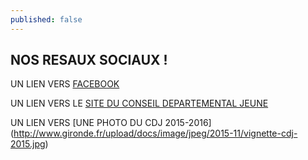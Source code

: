 ```yaml
---
published: false
---
```



## NOS RESAUX SOCIAUX !
UN LIEN VERS [FACEBOOK](https://www.facebook.com/pages/Conseil-d%C3%A9partemental-des-Jeunes-de-la-Gironde/179149812554)

UN LIEN VERS LE [SITE DU CONSEIL DEPARTEMENTAL JEUNE](http://www.gironde.fr/jcms/c_5098/conseil-departemental-des-jeunes)

UN LIEN VERS [UNE PHOTO DU CDJ 2015-2016] (http://www.gironde.fr/upload/docs/image/jpeg/2015-11/vignette-cdj-2015.jpg)
